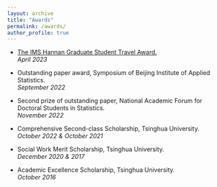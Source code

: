 ```yaml
---
layout: archive
title: "Awards"
permalink: /awards/
author_profile: true
---
```


- [The IMS Hannan Graduate Student Travel Award.](https://imstat.org/2023/04/22/2023-hannan-graduate-student-travel-award-recipients-announced/) <br>
_April 2023_
	
- Outstanding paper award, Symposium of Beijing Institute of Applied Statistics. <br>
_September 2022_
	
- Second prize of outstanding paper, National Academic Forum for Doctoral Students in Statistics. <br>
_November 2022_
	
- Comprehensive Second-class Scholarship, Tsinghua University. <br>
_October 2022 & October 2021_
	
- Social Work Merit Scholarship, Tsinghua University. <br>
_December 2020 & 2017_
	
- Academic Excellence Scholarship, Tsinghua University. <br>
_October 2016_

